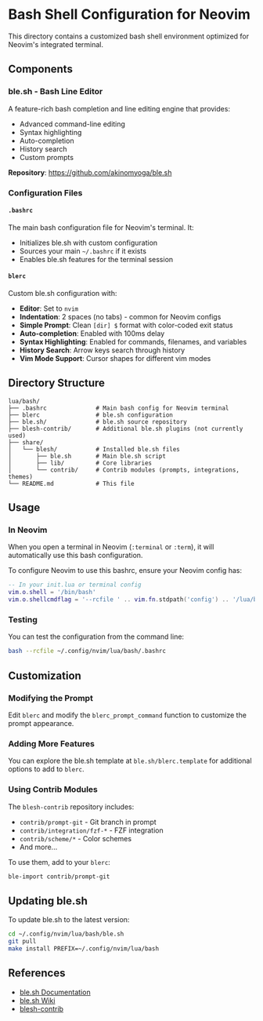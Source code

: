 # Bash Shell Configuration for Neovim

This directory contains a customized bash shell environment optimized for Neovim's integrated terminal.

## Components

### ble.sh - Bash Line Editor
A feature-rich bash completion and line editing engine that provides:
- Advanced command-line editing
- Syntax highlighting
- Auto-completion
- History search
- Custom prompts

**Repository**: https://github.com/akinomyoga/ble.sh

### Configuration Files

#### `.bashrc`
The main bash configuration file for Neovim's terminal. It:
- Initializes ble.sh with custom configuration
- Sources your main `~/.bashrc` if it exists
- Enables ble.sh features for the terminal session

#### `blerc`
Custom ble.sh configuration with:
- **Editor**: Set to `nvim`
- **Indentation**: 2 spaces (no tabs) - common for Neovim configs
- **Simple Prompt**: Clean `[dir] $` format with color-coded exit status
- **Auto-completion**: Enabled with 100ms delay
- **Syntax Highlighting**: Enabled for commands, filenames, and variables
- **History Search**: Arrow keys search through history
- **Vim Mode Support**: Cursor shapes for different vim modes

## Directory Structure

```
lua/bash/
├── .bashrc              # Main bash config for Neovim terminal
├── blerc                # ble.sh configuration
├── ble.sh/              # ble.sh source repository
├── blesh-contrib/       # Additional ble.sh plugins (not currently used)
├── share/
│   └── blesh/           # Installed ble.sh files
│       ├── ble.sh       # Main ble.sh script
│       ├── lib/         # Core libraries
│       └── contrib/     # Contrib modules (prompts, integrations, themes)
└── README.md            # This file
```

## Usage

### In Neovim
When you open a terminal in Neovim (`:terminal` or `:term`), it will automatically use this bash configuration.

To configure Neovim to use this bashrc, ensure your Neovim config has:
```lua
-- In your init.lua or terminal config
vim.o.shell = '/bin/bash'
vim.o.shellcmdflag = '--rcfile ' .. vim.fn.stdpath('config') .. '/lua/bash/.bashrc -c'
```

### Testing
You can test the configuration from the command line:
```bash
bash --rcfile ~/.config/nvim/lua/bash/.bashrc
```

## Customization

### Modifying the Prompt
Edit `blerc` and modify the `blerc_prompt_command` function to customize the prompt appearance.

### Adding More Features
You can explore the ble.sh template at `ble.sh/blerc.template` for additional options to add to `blerc`.

### Using Contrib Modules
The `blesh-contrib` repository includes:
- `contrib/prompt-git` - Git branch in prompt
- `contrib/integration/fzf-*` - FZF integration
- `contrib/scheme/*` - Color schemes
- And more...

To use them, add to your `blerc`:
```bash
ble-import contrib/prompt-git
```

## Updating ble.sh

To update ble.sh to the latest version:
```bash
cd ~/.config/nvim/lua/bash/ble.sh
git pull
make install PREFIX=~/.config/nvim/lua/bash
```

## References

- [ble.sh Documentation](https://github.com/akinomyoga/ble.sh)
- [ble.sh Wiki](https://github.com/akinomyoga/ble.sh/wiki)
- [blesh-contrib](https://github.com/akinomyoga/blesh-contrib)
